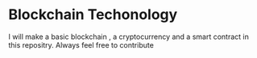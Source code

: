# Blockchain Techonology
I will make a basic blockchain , a cryptocurrency and a smart contract in this repositry.
Always feel free to contribute
